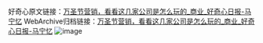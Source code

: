 好奇心原文链接：[万圣节营销，看看这几家公司是怎么玩的_商业_好奇心日报-马宁忆](https://www.qdaily.com/articles/3149.html)
WebArchive归档链接：[万圣节营销，看看这几家公司是怎么玩的_商业_好奇心日报-马宁忆](http://web.archive.org/web/20171114181613/http://www.qdaily.com/articles/3149.html)
![image](http://ww3.sinaimg.cn/large/007d5XDply1g3v6p3amo8j30u05tc4qp)